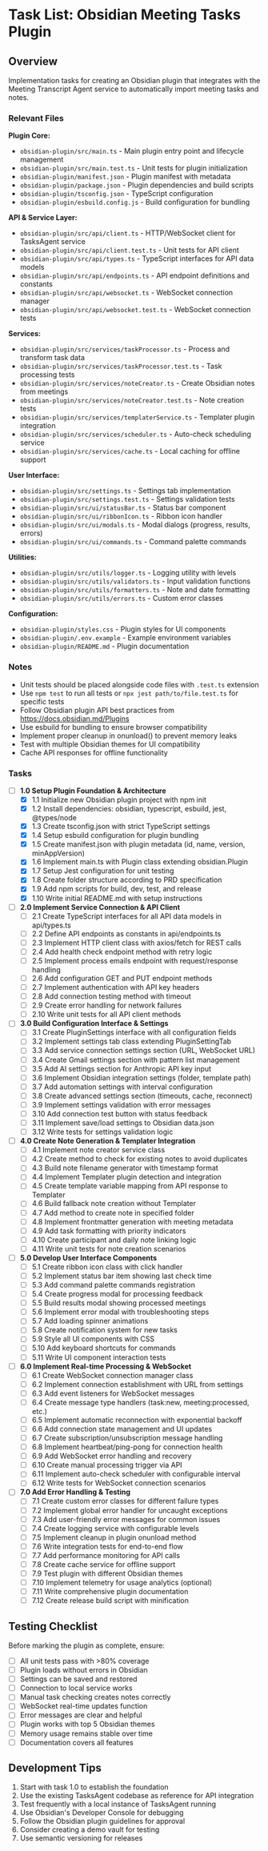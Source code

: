 # Task List: Obsidian Meeting Tasks Plugin

## Overview
Implementation tasks for creating an Obsidian plugin that integrates with the Meeting Transcript Agent service to automatically import meeting tasks and notes.

### Relevant Files

**Plugin Core:**
- `obsidian-plugin/src/main.ts` - Main plugin entry point and lifecycle management
- `obsidian-plugin/src/main.test.ts` - Unit tests for plugin initialization
- `obsidian-plugin/manifest.json` - Plugin manifest with metadata
- `obsidian-plugin/package.json` - Plugin dependencies and build scripts
- `obsidian-plugin/tsconfig.json` - TypeScript configuration
- `obsidian-plugin/esbuild.config.js` - Build configuration for bundling

**API & Service Layer:**
- `obsidian-plugin/src/api/client.ts` - HTTP/WebSocket client for TasksAgent service
- `obsidian-plugin/src/api/client.test.ts` - Unit tests for API client
- `obsidian-plugin/src/api/types.ts` - TypeScript interfaces for API data models
- `obsidian-plugin/src/api/endpoints.ts` - API endpoint definitions and constants
- `obsidian-plugin/src/api/websocket.ts` - WebSocket connection manager
- `obsidian-plugin/src/api/websocket.test.ts` - WebSocket connection tests

**Services:**
- `obsidian-plugin/src/services/taskProcessor.ts` - Process and transform task data
- `obsidian-plugin/src/services/taskProcessor.test.ts` - Task processing tests
- `obsidian-plugin/src/services/noteCreator.ts` - Create Obsidian notes from meetings
- `obsidian-plugin/src/services/noteCreator.test.ts` - Note creation tests
- `obsidian-plugin/src/services/templaterService.ts` - Templater plugin integration
- `obsidian-plugin/src/services/scheduler.ts` - Auto-check scheduling service
- `obsidian-plugin/src/services/cache.ts` - Local caching for offline support

**User Interface:**
- `obsidian-plugin/src/settings.ts` - Settings tab implementation
- `obsidian-plugin/src/settings.test.ts` - Settings validation tests
- `obsidian-plugin/src/ui/statusBar.ts` - Status bar component
- `obsidian-plugin/src/ui/ribbonIcon.ts` - Ribbon icon handler
- `obsidian-plugin/src/ui/modals.ts` - Modal dialogs (progress, results, errors)
- `obsidian-plugin/src/ui/commands.ts` - Command palette commands

**Utilities:**
- `obsidian-plugin/src/utils/logger.ts` - Logging utility with levels
- `obsidian-plugin/src/utils/validators.ts` - Input validation functions
- `obsidian-plugin/src/utils/formatters.ts` - Note and date formatting
- `obsidian-plugin/src/utils/errors.ts` - Custom error classes

**Configuration:**
- `obsidian-plugin/styles.css` - Plugin styles for UI components
- `obsidian-plugin/.env.example` - Example environment variables
- `obsidian-plugin/README.md` - Plugin documentation

### Notes

- Unit tests should be placed alongside code files with `.test.ts` extension
- Use `npm test` to run all tests or `npx jest path/to/file.test.ts` for specific tests
- Follow Obsidian plugin API best practices from https://docs.obsidian.md/Plugins
- Use esbuild for bundling to ensure browser compatibility
- Implement proper cleanup in onunload() to prevent memory leaks
- Test with multiple Obsidian themes for UI compatibility
- Cache API responses for offline functionality

### Tasks

- [ ] **1.0 Setup Plugin Foundation & Architecture**
  - [x] 1.1 Initialize new Obsidian plugin project with npm init
  - [x] 1.2 Install dependencies: obsidian, typescript, esbuild, jest, @types/node
  - [x] 1.3 Create tsconfig.json with strict TypeScript settings
  - [x] 1.4 Setup esbuild configuration for plugin bundling
  - [x] 1.5 Create manifest.json with plugin metadata (id, name, version, minAppVersion)
  - [x] 1.6 Implement main.ts with Plugin class extending obsidian.Plugin
  - [x] 1.7 Setup Jest configuration for unit testing
  - [x] 1.8 Create folder structure according to PRD specification
  - [x] 1.9 Add npm scripts for build, dev, test, and release
  - [x] 1.10 Write initial README.md with setup instructions

- [ ] **2.0 Implement Service Connection & API Client**
  - [ ] 2.1 Create TypeScript interfaces for all API data models in api/types.ts
  - [ ] 2.2 Define API endpoints as constants in api/endpoints.ts
  - [ ] 2.3 Implement HTTP client class with axios/fetch for REST calls
  - [ ] 2.4 Add health check endpoint method with retry logic
  - [ ] 2.5 Implement process emails endpoint with request/response handling
  - [ ] 2.6 Add configuration GET and PUT endpoint methods
  - [ ] 2.7 Implement authentication with API key headers
  - [ ] 2.8 Add connection testing method with timeout
  - [ ] 2.9 Create error handling for network failures
  - [ ] 2.10 Write unit tests for all API client methods

- [ ] **3.0 Build Configuration Interface & Settings**
  - [ ] 3.1 Create PluginSettings interface with all configuration fields
  - [ ] 3.2 Implement settings tab class extending PluginSettingTab
  - [ ] 3.3 Add service connection settings section (URL, WebSocket URL)
  - [ ] 3.4 Create Gmail settings section with pattern list management
  - [ ] 3.5 Add AI settings section for Anthropic API key input
  - [ ] 3.6 Implement Obsidian integration settings (folder, template path)
  - [ ] 3.7 Add automation settings with interval configuration
  - [ ] 3.8 Create advanced settings section (timeouts, cache, reconnect)
  - [ ] 3.9 Implement settings validation with error messages
  - [ ] 3.10 Add connection test button with status feedback
  - [ ] 3.11 Implement save/load settings to Obsidian data.json
  - [ ] 3.12 Write tests for settings validation logic

- [ ] **4.0 Create Note Generation & Templater Integration**
  - [ ] 4.1 Implement note creator service class
  - [ ] 4.2 Create method to check for existing notes to avoid duplicates
  - [ ] 4.3 Build note filename generator with timestamp format
  - [ ] 4.4 Implement Templater plugin detection and integration
  - [ ] 4.5 Create template variable mapping from API response to Templater
  - [ ] 4.6 Build fallback note creation without Templater
  - [ ] 4.7 Add method to create note in specified folder
  - [ ] 4.8 Implement frontmatter generation with meeting metadata
  - [ ] 4.9 Add task formatting with priority indicators
  - [ ] 4.10 Create participant and daily note linking logic
  - [ ] 4.11 Write unit tests for note creation scenarios

- [ ] **5.0 Develop User Interface Components**
  - [ ] 5.1 Create ribbon icon class with click handler
  - [ ] 5.2 Implement status bar item showing last check time
  - [ ] 5.3 Add command palette commands registration
  - [ ] 5.4 Create progress modal for processing feedback
  - [ ] 5.5 Build results modal showing processed meetings
  - [ ] 5.6 Implement error modal with troubleshooting steps
  - [ ] 5.7 Add loading spinner animations
  - [ ] 5.8 Create notification system for new tasks
  - [ ] 5.9 Style all UI components with CSS
  - [ ] 5.10 Add keyboard shortcuts for commands
  - [ ] 5.11 Write UI component interaction tests

- [ ] **6.0 Implement Real-time Processing & WebSocket**
  - [ ] 6.1 Create WebSocket connection manager class
  - [ ] 6.2 Implement connection establishment with URL from settings
  - [ ] 6.3 Add event listeners for WebSocket messages
  - [ ] 6.4 Create message type handlers (task:new, meeting:processed, etc.)
  - [ ] 6.5 Implement automatic reconnection with exponential backoff
  - [ ] 6.6 Add connection state management and UI updates
  - [ ] 6.7 Create subscription/unsubscription message handling
  - [ ] 6.8 Implement heartbeat/ping-pong for connection health
  - [ ] 6.9 Add WebSocket error handling and recovery
  - [ ] 6.10 Create manual processing trigger via API
  - [ ] 6.11 Implement auto-check scheduler with configurable interval
  - [ ] 6.12 Write tests for WebSocket connection scenarios

- [ ] **7.0 Add Error Handling & Testing**
  - [ ] 7.1 Create custom error classes for different failure types
  - [ ] 7.2 Implement global error handler for uncaught exceptions
  - [ ] 7.3 Add user-friendly error messages for common issues
  - [ ] 7.4 Create logging service with configurable levels
  - [ ] 7.5 Implement cleanup in plugin onunload method
  - [ ] 7.6 Write integration tests for end-to-end flow
  - [ ] 7.7 Add performance monitoring for API calls
  - [ ] 7.8 Create cache service for offline support
  - [ ] 7.9 Test plugin with different Obsidian themes
  - [ ] 7.10 Implement telemetry for usage analytics (optional)
  - [ ] 7.11 Write comprehensive plugin documentation
  - [ ] 7.12 Create release build script with minification

## Testing Checklist

Before marking the plugin as complete, ensure:
- [ ] All unit tests pass with >80% coverage
- [ ] Plugin loads without errors in Obsidian
- [ ] Settings can be saved and restored
- [ ] Connection to local service works
- [ ] Manual task checking creates notes correctly
- [ ] WebSocket real-time updates function
- [ ] Error messages are clear and helpful
- [ ] Plugin works with top 5 Obsidian themes
- [ ] Memory usage remains stable over time
- [ ] Documentation covers all features

## Development Tips

1. Start with task 1.0 to establish the foundation
2. Use the existing TasksAgent codebase as reference for API integration
3. Test frequently with a local instance of TasksAgent running
4. Use Obsidian's Developer Console for debugging
5. Follow the Obsidian plugin guidelines for approval
6. Consider creating a demo vault for testing
7. Use semantic versioning for releases